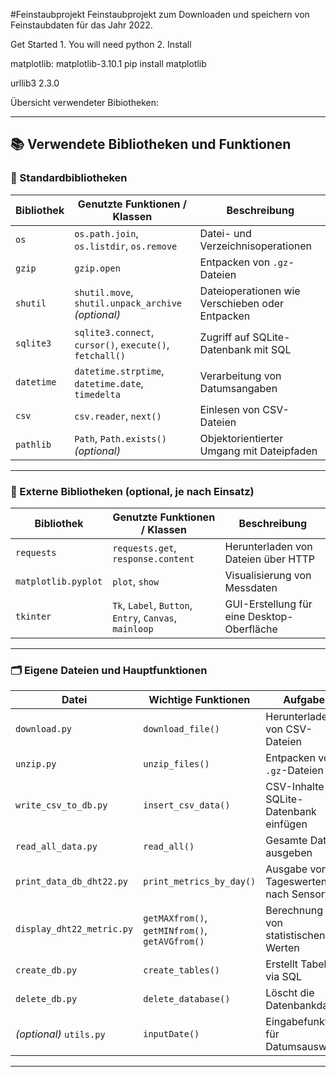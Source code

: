 #Feinstaubprojekt
Feinstaubprojekt zum Downloaden und speichern von Feinstaubdaten für das Jahr 2022.

Get Started 1. You will need python 2. Install

matplotlib:
matplotlib-3.10.1
pip install matplotlib

urllib3 2.3.0

Übersicht verwendeter Bibiotheken:

---

## 📚 Verwendete Bibliotheken und Funktionen

### 🔹 Standardbibliotheken

| Bibliothek | Genutzte Funktionen / Klassen                            | Beschreibung                                    |
| ---------- | -------------------------------------------------------- | ----------------------------------------------- |
| `os`       | `os.path.join`, `os.listdir`, `os.remove`                | Datei- und Verzeichnisoperationen               |
| `gzip`     | `gzip.open`                                              | Entpacken von `.gz`-Dateien                     |
| `shutil`   | `shutil.move`, `shutil.unpack_archive` _(optional)_      | Dateioperationen wie Verschieben oder Entpacken |
| `sqlite3`  | `sqlite3.connect`, `cursor()`, `execute()`, `fetchall()` | Zugriff auf SQLite-Datenbank mit SQL            |
| `datetime` | `datetime.strptime`, `datetime.date`, `timedelta`        | Verarbeitung von Datumsangaben                  |
| `csv`      | `csv.reader`, `next()`                                   | Einlesen von CSV-Dateien                        |
| `pathlib`  | `Path`, `Path.exists()` _(optional)_                     | Objektorientierter Umgang mit Dateipfaden       |

---

### 🔹 Externe Bibliotheken (optional, je nach Einsatz)

| Bibliothek          | Genutzte Funktionen / Klassen                          | Beschreibung                               |
| ------------------- | ------------------------------------------------------ | ------------------------------------------ |
| `requests`          | `requests.get`, `response.content`                     | Herunterladen von Dateien über HTTP        |
| `matplotlib.pyplot` | `plot`, `show`                                         | Visualisierung von Messdaten               |
| `tkinter`           | `Tk`, `Label`, `Button`, `Entry`, `Canvas`, `mainloop` | GUI-Erstellung für eine Desktop-Oberfläche |

---

### 🗂️ Eigene Dateien und Hauptfunktionen

| Datei                     | Wichtige Funktionen                            | Aufgabe                                  |
| ------------------------- | ---------------------------------------------- | ---------------------------------------- |
| `download.py`             | `download_file()`                              | Herunterladen von CSV-Dateien            |
| `unzip.py`                | `unzip_files()`                                | Entpacken von `.gz`-Dateien              |
| `write_csv_to_db.py`      | `insert_csv_data()`                            | CSV-Inhalte in SQLite-Datenbank einfügen |
| `read_all_data.py`        | `read_all()`                                   | Gesamte Daten ausgeben                   |
| `print_data_db_dht22.py`  | `print_metrics_by_day()`                       | Ausgabe von Tageswerten nach Sensortyp   |
| `display_dht22_metric.py` | `getMAXfrom()`, `getMINfrom()`, `getAVGfrom()` | Berechnung von statistischen Werten      |
| `create_db.py`            | `create_tables()`                              | Erstellt Tabellen via SQL                |
| `delete_db.py`            | `delete_database()`                            | Löscht die Datenbankdatei                |
| _(optional)_ `utils.py`   | `inputDate()`                                  | Eingabefunktion für Datumsauswahl        |

---
